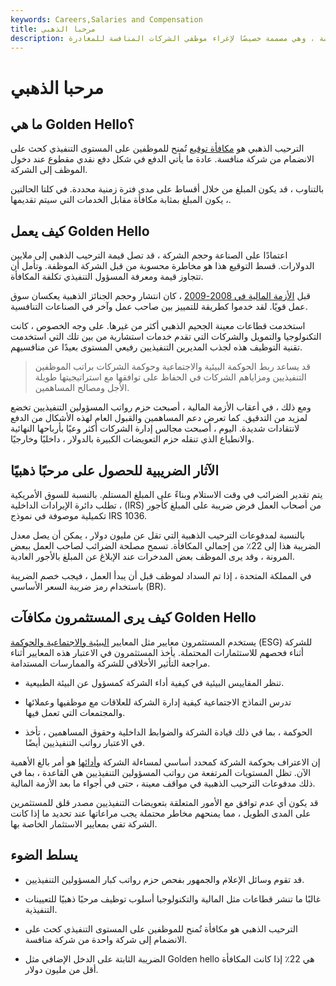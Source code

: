 ```yaml
---
keywords: Careers,Salaries and Compensation
title: مرحبا الذهبي
description: الترحيب الذهبي عبارة عن مكافأة توقيع تُمنح لمرشح من شركة منافسة ، وهي مصممة خصيصًا لإغراء موظفي الشركات المنافسة للمغادرة.
---
```


# مرحبا الذهبي
## ما هي Golden Hello؟

الترحيب الذهبي هو [مكافأة توقيع](/signing-bonus) تُمنح للموظفين على المستوى التنفيذي كحث على الانضمام من شركة منافسة. عادة ما يأتي الدفع في شكل دفع نقدي مقطوع عند دخول الموظف إلى الشركة.

بالتناوب ، قد يكون المبلغ من خلال أقساط على مدى فترة زمنية محددة. في كلتا الحالتين ، يكون المبلغ بمثابة مكافأة مقابل الخدمات التي سيتم تقديمها.

## كيف يعمل Golden Hello

اعتمادًا على الصناعة وحجم الشركة ، قد تصل قيمة الترحيب الذهبي إلى ملايين الدولارات. قسط التوقيع هذا هو مخاطرة محسوبة من قبل الشركة الموظفة. وتأمل أن تتجاوز قيمة ومعرفة المسؤول التنفيذي تكلفة المكافأة.

قبل [الأزمة المالية في 2008-2009](/financial-crisis) ، كان انتشار وحجم الجنائز الذهبية يعكسان سوق عمل قويًا. لقد خدموا كطريقة للتمييز بين صاحب عمل وآخر في الصناعات التنافسية.

استخدمت قطاعات معينة الجحيم الذهبي أكثر من غيرها. على وجه الخصوص ، كانت التكنولوجيا والتمويل والشركات التي تقدم خدمات استشارية من بين تلك التي استخدمت تقنية التوظيف هذه لجذب المديرين التنفيذيين رفيعي المستوى بعيدًا عن منافسيهم.

> قد يساعد ربط الحوكمة البيئية والاجتماعية وحوكمة الشركات براتب الموظفين التنفيذيين ومزاياهم الشركات في الحفاظ على توافقها مع استراتيجيتها طويلة الأجل ومصالح المساهمين.

>

ومع ذلك ، في أعقاب الأزمة المالية ، أصبحت حزم رواتب المسؤولين التنفيذيين تخضع لمزيد من التدقيق. كما تعرض دعم المساهمين والقبول العام لهذه الأشكال من الدفع لانتقادات شديدة. اليوم ، أصبحت مجالس إدارة الشركات أكثر وعيًا بأرباحها النهائية والانطباع الذي تنقله حزم التعويضات الكبيرة بالدولار ، داخليًا وخارجيًا.

## الآثار الضريبية للحصول على مرحبًا ذهبيًا

يتم تقدير الضرائب في وقت الاستلام وبناءً على المبلغ المستلم. بالنسبة للسوق الأمريكية ، تطلب دائرة الإيرادات الداخلية (IRS) من أصحاب العمل فرض ضريبة على المبلغ كأجور تكميلية موصوفة في نموذج IRS 1036.

بالنسبة لمدفوعات الترحيب الذهبية التي تقل عن مليون دولار ، يمكن أن يصل معدل الضريبة هذا إلى 22٪ من إجمالي المكافأة. تسمح مصلحة الضرائب لصاحب العمل ببعض المرونة ، وقد يرى الموظف بعض المدخرات عند الإبلاغ عن المبلغ بالأجور العادية.

في المملكة المتحدة ، إذا تم السداد لموظف قبل أن يبدأ العمل ، فيجب خصم الضريبة باستخدام رمز ضريبة السعر الأساسي (BR).

## كيف يرى المستثمرون مكافآت Golden Hello

يستخدم المستثمرون معايير مثل المعايير [البيئية والاجتماعية والحوكمة](/environmental-social-and-governance-esg-criteria) (ESG) للشركة أثناء فحصهم للاستثمارات المحتملة. يأخذ المستثمرون في الاعتبار هذه المعايير أثناء مراجعة التأثير الأخلاقي للشركة والممارسات المستدامة.

- تنظر المقاييس البيئية في كيفية أداء الشركة كمسؤول عن البيئة الطبيعية.

- تدرس النماذج الاجتماعية كيفية إدارة الشركة للعلاقات مع موظفيها وعملائها والمجتمعات التي تعمل فيها.

- الحوكمة ، بما في ذلك قيادة الشركة والضوابط الداخلية وحقوق المساهمين ، تأخذ في الاعتبار رواتب التنفيذيين أيضًا.

إن الاعتراف بحوكمة الشركة كمحدد أساسي لمساءلة الشركة [وأدائها](/financialperformance) هو أمر بالغ الأهمية الآن. تظل المستويات المرتفعة من رواتب المسؤولين التنفيذيين هي القاعدة ، بما في ذلك مدفوعات الترحيب الذهبية في مواقف معينة ، حتى في أجواء ما بعد الأزمة المالية.

قد يكون أي عدم توافق مع الأمور المتعلقة بتعويضات التنفيذيين مصدر قلق للمستثمرين على المدى الطويل ، مما يمنحهم مخاطر محتملة يجب مراعاتها عند تحديد ما إذا كانت الشركة تفي بمعايير الاستثمار الخاصة بها.

## يسلط الضوء

- قد تقوم وسائل الإعلام والجمهور بفحص حزم رواتب كبار المسؤولين التنفيذيين.

- غالبًا ما تنشر قطاعات مثل المالية والتكنولوجيا أسلوب توظيف مرحبًا ذهبيًا للتعيينات التنفيذية.

- الترحيب الذهبي هو مكافأة تُمنح للموظفين على المستوى التنفيذي كحث على الانضمام إلى شركة واحدة من شركة منافسة.

- الضريبة الثابتة على الدخل الإضافي مثل Golden hello هي 22٪ إذا كانت المكافأة أقل من مليون دولار.

